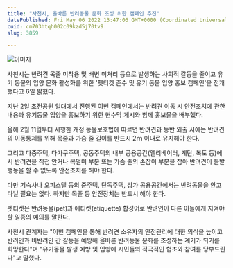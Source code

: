 ```yaml
---
title: "사천시, 올바른 반려동물 문화 조성 위한 캠페인 추진"
datePublished: Fri May 06 2022 13:47:06 GMT+0000 (Coordinated Universal Time)
cuid: cm703htqh002c09kzd5j70tv9
slug: 3859

---
```



![이미지](https://cdn.hashnode.com/res/hashnode/image/upload/v1739254955606/3680fcc6-7b66-4a3a-9efc-958f1e02c396.jpeg)

사천시는 반려견 목줄 미착용 및 배변 미처리 등으로 발생하는 사회적 갈등을 줄이고 유기 동물의 입양 문화 활성화를 위한 '펫티켓 준수 및 유기 동물 입양 홍보 캠페인'을 전개했다고 6일 밝혔다.

지난 2일 초전공원 일대에서 진행된 이번 캠페인에서는 반려견 이동 시 안전조치에 관한 내용과 유기동물 입양을 홍보하기 위한 현수막 게시와 함께 홍보물을 배부했다.

올해 2월 11월부터 시행한 개정 동물보호법에 따르면 반려견과 동반 외출 시에는 반려견의 이동통제를 위해 목줄과 가슴 줄 길이를 반드시 2ｍ 이내로 유지해야 한다.

그리고 다중주택, 다가구주택, 공동주택의 내부 공용공간(엘리베이터, 계단, 복도 등)에서 반려견을 직접 안거나 목덜미 부분 또는 가슴 줄의 손잡이 부분을 잡아 반려견이 돌발행동을 할 수 없도록 안전조치를 해야 한다.

다만 기숙사나 오피스텔 등의 준주택, 단독주택, 상가 공용공간에서는 반려동물을 안고 다닐 필요는 없다. 하지만 목줄 등 안전장치는 반드시 해야 한다.

펫티켓은 반려동물(pet)과 에티켓(etiquette) 합성어로 반려인이 다른 이들에게 지켜야 할 일종의 예의를 말한다.

사천시 관계자는 "이번 캠페인을 통해 반려견 소유자의 안전관리에 대한 의식을 높이고 반려인과 비반려인 간 갈등을 예방해 올바른 반려동물 문화를 조성하는 계기가 되기를 희망한다"며 "유기동물 발생 예방 및 입양에 시민들의 적극적인 협조와 참여를 당부드린다"고 말했다.